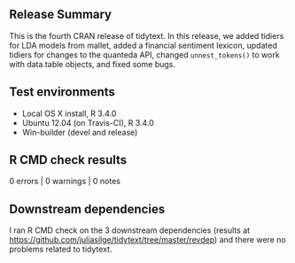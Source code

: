 ## Release Summary

This is the fourth CRAN release of tidytext. In this release, we added tidiers for LDA models from mallet, added a financial sentiment lexicon, updated tidiers for changes to the quanteda API, changed `unnest_tokens()` to work with data.table objects, and fixed some bugs.

## Test environments
* Local OS X install, R 3.4.0
* Ubuntu 12.04 (on Travis-CI), R 3.4.0
* Win-builder (devel and release)

## R CMD check results

0 errors | 0 warnings | 0 notes

## Downstream dependencies

I ran R CMD check on the 3 downstream dependencies (results at https://github.com/juliasilge/tidytext/tree/master/revdep) and there were no problems related to tidytext.

